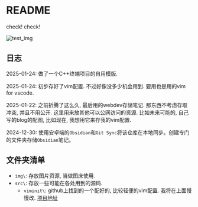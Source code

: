 # README

check! check!

![test_img](https://ker0123.github.io/res/img/zzz.jpg)

## 日志

2025-01-24: 做了一个C++终端项目的自用模版.

2025-01-24: 初步存好了vim配置. 不过好像没多少机会用到. 要用也是用的vim for vscode.

2025-01-22: 之前折腾了这么久, 最后用的webdev存储笔记. 那东西不考虑存取冲突, 并且不用公开. 这里用来放其他可以公网访问的资源. 比如未来可能的, 自己写的blog的配图, 比如现在, 我想用它来存我的vim配置.

2024-12-30: 使用安卓端的`Obsidian`和`Git Sync`将该仓库在本地同步。创建专门的文件夹存储`Obsidian`笔记。

## 文件夹清单

- `img\`: 存放图片资源, 当做图床使用.
- `src\`: 存放一些可能在各处用到的源码.
  - `viminit\`: github上找到的一个配好的, 比较轻便的vim配置. 我将在上面慢慢改. [项目地址](https://github.com/skywind3000/vim-init)
